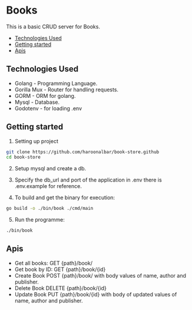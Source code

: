 # Books

This is a basic CRUD server for Books.

<!--toc:start-->
- [Technologies Used](#technologies-used)
- [Getting started](#getting-started)
- [Apis](#apis)
<!--toc:end-->

## Technologies Used

- Golang - Programming Language.
- Gorilla Mux - Router for handling requests.
- GORM - ORM for golang.
- Mysql - Database.
- Godotenv - for loading .env

## Getting started

1. Setting up project

```bash
git clone https://github.com/haroonalbar/book-store.github
cd book-store
```

2. Setup mysql and create a db.

3. Specify the db_url and port of the application in .env
there is .env.example for reference.

4. To build and get the binary for execution:

```bash
go build -o ./bin/book ./cmd/main
```

5. Run the programme:

```bash
./bin/book
```

## Apis

- Get all books:
    GET {path}/book/  
- Get book by ID:
    GET {path}/book/{id}  
- Create Book
    POST {path}/book/ with body values of name, author and publisher.
- Delete Book
    DELETE {path}/book/{id}
- Update Book
    PUT {path}/book/{id} with body of updated values of name, author and publisher.
